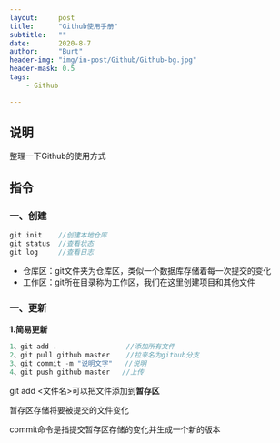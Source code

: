 ```yaml
---
layout:     post
title:      "Github使用手册"
subtitle:   ""
date:       2020-8-7
author:     "Burt"
header-img: "img/in-post/Github/Github-bg.jpg"
header-mask: 0.5
tags:
    - Github

---
```




## 说明

整理一下Github的使用方式



## 指令



### 一、创建

~~~c
git init	//创建本地仓库
git status	//查看状态
git log		//查看日志
~~~

- 仓库区：git文件夹为仓库区，类似一个数据库存储着每一次提交的变化
- 工作区：git所在目录称为工作区，我们在这里创建项目和其他文件







### 一、更新

**1.简易更新**

~~~c
1、git add .     			//添加所有文件
2、git pull github master  	//拉来名为github分支
3、git commit -m "说明文字"	 //说明
4、git push github master   //上传
~~~

git add <文件名>可以把文件添加到**暂存区**

暂存区存储将要被提交的文件变化



commit命令是指提交暂存区存储的变化并生成一个新的版本



